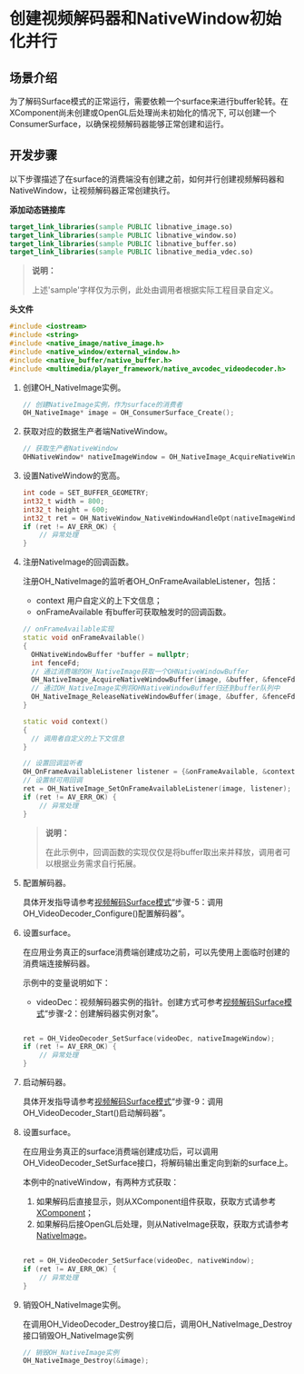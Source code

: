 # 创建视频解码器和NativeWindow初始化并行

## 场景介绍

为了解码Surface模式的正常运行，需要依赖一个surface来进行buffer轮转。在XComponent尚未创建或OpenGL后处理尚未初始化的情况下,
可以创建一个ConsumerSurface，以确保视频解码器能够正常创建和运行。


## 开发步骤

以下步骤描述了在surface的消费端没有创建之前，如何并行创建视频解码器和NativeWindow，让视频解码器正常创建执行。

**添加动态链接库**

``` cmake
target_link_libraries(sample PUBLIC libnative_image.so)
target_link_libraries(sample PUBLIC libnative_window.so)
target_link_libraries(sample PUBLIC libnative_buffer.so)
target_link_libraries(sample PUBLIC libnative_media_vdec.so)
```

> **说明：**
>
> 上述'sample'字样仅为示例，此处由调用者根据实际工程目录自定义。
>

**头文件**

```c++
#include <iostream>
#include <string>
#include <native_image/native_image.h>
#include <native_window/external_window.h>
#include <native_buffer/native_buffer.h>
#include <multimedia/player_framework/native_avcodec_videodecoder.h>
```

1. 创建OH_NativeImage实例。
   
    ```c++
    // 创建NativeImage实例，作为surface的消费者
    OH_NativeImage* image = OH_ConsumerSurface_Create();
    ```
   
2. 获取对应的数据生产者端NativeWindow。

    ```c++
    // 获取生产者NativeWindow
    OHNativeWindow* nativeImageWindow = OH_NativeImage_AcquireNativeWindow(image);
    ```

3. 设置NativeWindow的宽高。

    ```c++
    int code = SET_BUFFER_GEOMETRY;
    int32_t width = 800;
    int32_t height = 600;
    int32_t ret = OH_NativeWindow_NativeWindowHandleOpt(nativeImageWindow, code, width, height);
    if (ret != AV_ERR_OK) {
        // 异常处理
    }
    ```

4. 注册NativeImage的回调函数。

    注册OH_NativeImage的监听者OH_OnFrameAvailableListener，包括：

    - context 用户自定义的上下文信息；
    - onFrameAvailable 有buffer可获取触发时的回调函数。

    ```c++
    // onFrameAvailable实现
    static void onFrameAvailable()
    {
      OHNativeWindowBuffer *buffer = nullptr;
      int fenceFd;
      // 通过消费端的OH_NativeImage获取一个OHNativeWindowBuffer
      OH_NativeImage_AcquireNativeWindowBuffer(image, &buffer, &fenceFd);
      // 通过OH_NativeImage实例将OHNativeWindowBuffer归还到buffer队列中
      OH_NativeImage_ReleaseNativeWindowBuffer(image, &buffer, &fenceFd);
    }
    
    static void context()
    {
      // 调用者自定义的上下文信息
    }

    // 设置回调监听者
    OH_OnFrameAvailableListener listener = {&onFrameAvailable, &context};
    // 设置帧可用回调
    ret = OH_NativeImage_SetOnFrameAvailableListener(image, listener);
    if (ret != AV_ERR_OK) {
        // 异常处理
    }
    ```

    > **说明：**
    >
    > 在此示例中，回调函数的实现仅仅是将buffer取出来并释放，调用者可以根据业务需求自行拓展。
    >

5. 配置解码器。

    具体开发指导请参考[视频解码Surface模式](video-decoding.md#surface模式)“步骤-5：调用OH_VideoDecoder_Configure()配置解码器”。

6. 设置surface。

    在应用业务真正的surface消费端创建成功之前，可以先使用上面临时创建的消费端连接解码器。

    示例中的变量说明如下：
    - videoDec：视频解码器实例的指针。创建方式可参考[视频解码Surface模式](video-decoding.md#surface模式)“步骤-2：创建解码器实例对象”。

    ```c++

    ret = OH_VideoDecoder_SetSurface(videoDec, nativeImageWindow);
    if (ret != AV_ERR_OK) {
        // 异常处理
    }
    ```

7. 启动解码器。

    具体开发指导请参考[视频解码Surface模式](video-decoding.md#surface模式)“步骤-9：调用OH_VideoDecoder_Start()启动解码器”。


8. 设置surface。

    在应用业务真正的surface消费端创建成功后，可以调用OH_VideoDecoder_SetSurface接口，将解码输出重定向到新的surface上。

    本例中的nativeWindow，有两种方式获取：
    1. 如果解码后直接显示，则从XComponent组件获取，获取方式请参考 [XComponent](../../reference/apis-arkui/arkui-ts/ts-basic-components-xcomponent.md)；
    2. 如果解码后接OpenGL后处理，则从NativeImage获取，获取方式请参考 [NativeImage](../../graphics/native-image-guidelines.md)。

    ```c++

    ret = OH_VideoDecoder_SetSurface(videoDec, nativeWindow);
    if (ret != AV_ERR_OK) {
        // 异常处理
    }
    ```

9. 销毁OH_NativeImage实例。
   
   在调用OH_VideoDecoder_Destroy接口后，调用OH_NativeImage_Destroy接口销毁OH_NativeImage实例
   ```c++
   // 销毁OH_NativeImage实例
   OH_NativeImage_Destroy(&image);
   ```